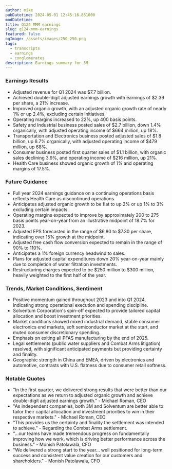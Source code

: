 ```yaml
---
author: mike
pubDatetime: 2024-05-01 12:45:16.851000
modDatetime: 
title: Q124 MMM earnings
slug: q124-mmm-earnings
featured: false
ogImage: /assets/images/250_250.png
tags:
  - transcripts
  - earnings
  - conglomerates
description: Earnings summary for 3M
---
```

### Earnings Results
- Adjusted revenue for Q1 2024 was $7.7 billion.
- Achieved double-digit adjusted earnings growth with earnings of $2.39 per share, a 21% increase.
- Improved organic growth, with an adjusted organic growth rate of nearly 1% or up 2.4%, excluding certain initiatives.
- Operating margins increased to 22%, up 400 basis points.
- Safety and Industrial business posted sales of $2.7 billion, down 1.4% organically, with adjusted operating income of $664 million, up 18%.
- Transportation and Electronics business posted adjusted sales of $1.8 billion, up 6.7% organically, with adjusted operating income of $479 million, up 68%.
- Consumer business posted first quarter sales of $1.1 billion, with organic sales declining 3.9%, and operating income of $216 million, up 21%.
- Health Care business showed organic growth of 1% and operating margins of 17.5%.

### Future Guidance
- Full year 2024 earnings guidance on a continuing operations basis reflects Health Care as discontinued operations.
- Anticipates adjusted organic growth to be flat to up 2% or up 1% to 3% excluding certain impacts.
- Operating margins expected to improve by approximately 200 to 275 basis points year-on-year from an illustrative midpoint of 18.7% for 2023.
- Adjusted EPS forecasted in the range of $6.80 to $7.30 per share, indicating over 15% growth at the midpoint.
- Adjusted free cash flow conversion expected to remain in the range of 90% to 110%.
- Anticipates a 1% foreign currency headwind to sales.
- Plans for adjusted capital expenditures down 20% year-on-year mainly due to completion of water filtration investments.
- Restructuring charges expected to be $250 million to $300 million, heavily weighted to the first half of the year.

### Trends, Market Conditions, Sentiment
- Positive momentum gained throughout 2023 and into Q1 2024, indicating strong operational execution and spending discipline.
- Solventum Corporation's spin-off expected to provide tailored capital allocation and boost investment priorities.
- Market conditions showed mixed industrial demand, stable consumer electronics end markets, soft semiconductor market at the start, and muted consumer discretionary spending.
- Emphasis on exiting all PFAS manufacturing by the end of 2025.
- Legal settlements (public water suppliers and Combat Arms litigation) resolved, with significant anticipated payments but providing certainty and finality.
- Geographic strength in China and EMEA, driven by electronics and automotive, contrasts with U.S. flatness due to consumer retail softness.

### Notable Quotes
- "In the first quarter, we delivered strong results that were better than our expectations as we return to adjusted organic growth and achieve double-digit adjusted earnings growth." - Michael Roman, CEO
- "As independent companies, both 3M and Solventum are better able to tailor their capital allocation and investment priorities to win in their respective markets." - Michael Roman, CEO
- "This provides us the certainty and finality the settlement was intended to achieve." - Regarding the Combat Arms settlement.
- "...our teams have made tremendous progress on fundamentally improving how we work, which is driving better performance across the business." - Monish Patolawala, CFO
- "We delivered a strong start to the year... well positioned for long-term success and consistent value creation for our customers and shareholders." - Monish Patolawala, CFO
